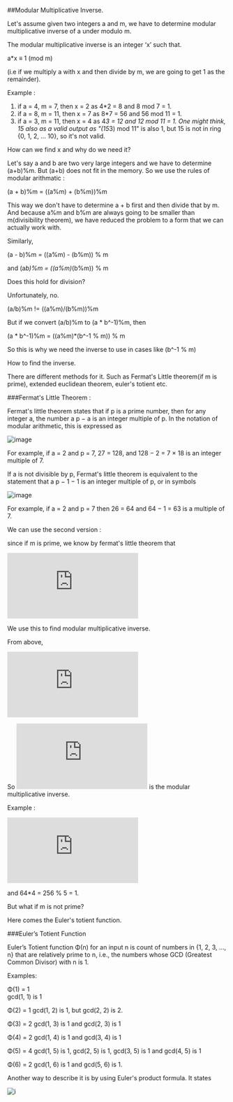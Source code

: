 ##Modular Multiplicative Inverse.

Let's assume given two integers a and m, we have to determine modular multiplicative inverse of a 
under modulo m. 

The modular multiplicative inverse is an integer ‘x’ such that.

 a*x ≡ 1 (mod m) 
 
(i.e if we multiply a with x and then divide by m, we are going to get 1 as the remainder).

Example : 

1. if a = 4, m = 7, then x = 2 as 4*2 = 8 and 8 mod 7 = 1.
2. if a = 8, m = 11, then x = 7 as 8*7 = 56 and 56 mod 11 = 1.
3. if a = 3, m = 11, then x = 4 as 4*3 = 12 and 12 mod 11 = 1. One might think, 15 also as a valid output as "(15*3) mod 11" 
is also 1, but 15 is not in ring {0, 1, 2, ... 10}, so it's not valid.

How can we find x and why do we need it?

Let's say a and b are two very large integers and we have to determine (a+b)%m. But (a+b) does not fit in the memory.
So we use the rules of modular arithmatic :

(a + b)%m = ((a%m) + (b%m))%m

This way we don't have to determine a + b first and then divide that by m. And because a%m and b%m are always going to be 
smaller than m(divisibility theorem), we have reduced the problem to a form that we can actually work with.

Similarly, 

(a - b)%m = ((a%m) - (b%m)) % m

and (a*b)%m = ((a%m)*(b%m)) % m

Does this hold for division?

Unfortunately, no.

(a/b)%m != ((a%m)/(b%m))%m

But if we convert (a/b)%m to (a * b^-1)%m, then 

(a * b^-1)%m = ((a%m)*(b^-1 % m)) % m

So this is why we need the inverse to use in cases like (b^-1 % m)

How to find the inverse.

There are different methods for it. Such as Fermat's Little theorem(if m is prime), extended euclidean theorem, 
euler's totient etc.

###Fermat's Little Theorem : 

Fermat's little theorem states that if p is a prime number, then for any integer a, the number a p − a is an integer multiple of p. In the notation of modular arithmetic, this is expressed as

![image](https://upload.wikimedia.org/math/6/9/3/69371e11a96b092eac30a9490cbd9f85.png)

For example, if a = 2 and p = 7, 27 = 128, and 128 − 2 = 7 × 18 is an integer multiple of 7.

If a is not divisible by p, Fermat's little theorem is equivalent to the statement that a p − 1 − 1 is an integer multiple of p, or in symbols

![image](https://upload.wikimedia.org/math/d/9/9/d999506f0d091a358bace3f8568dca2f.png)

For example, if a = 2 and p = 7 then 26 = 64 and 64 − 1 = 63 is a multiple of 7.

We can use the second version :

since if m is prime, we know by fermat's little theorem that 

![image](https://latex.codecogs.com/gif.latex?a%5E%7Bm-1%7D%20%5Cequiv%201%20%5Cpmod%20m)

We use this to find modular multiplicative inverse.

From above,

![image](https://latex.codecogs.com/gif.latex?a*a%5E%7Bm-2%7D%20%5Cequiv%201%20%5Cpmod%20m)

So ![image](https://latex.codecogs.com/gif.latex?a%5E%7Bm-2%7D) is the modular multiplicative inverse.

Example : 

![image](https://latex.codecogs.com/gif.latex?if%20m%20%3D%205%2C%20a%20%3D%204%2C%20then%2C%20a%5E%7Bm-2%7D%20%3D%204%5E3%20%3D%2064.)

and 64*4 = 256 % 5 = 1.

But what if m is not prime?

Here comes the Euler's totient function.

###Euler’s Totient Function

Euler’s Totient function Φ(n) for an input n is count of numbers in {1, 2, 3, …, n} that are relatively prime to n, i.e., the numbers whose GCD (Greatest Common Divisor) with n is 1.

Examples:

Φ(1) = 1  
gcd(1, 1) is 1

Φ(2) = 1
gcd(1, 2) is 1, but gcd(2, 2) is 2.

Φ(3) = 2
gcd(1, 3) is 1 and gcd(2, 3) is 1

Φ(4) = 2
gcd(1, 4) is 1 and gcd(3, 4) is 1

Φ(5) = 4
gcd(1, 5) is 1, gcd(2, 5) is 1, 
gcd(3, 5) is 1 and gcd(4, 5) is 1

Φ(6) = 2
gcd(1, 6) is 1 and gcd(5, 6) is 1.

Another way to describe it is by using Euler's product formula. It states

![i](https://upload.wikimedia.org/math/6/1/9/619a7845480ba7a8a749dc56a6de7c60.png)





